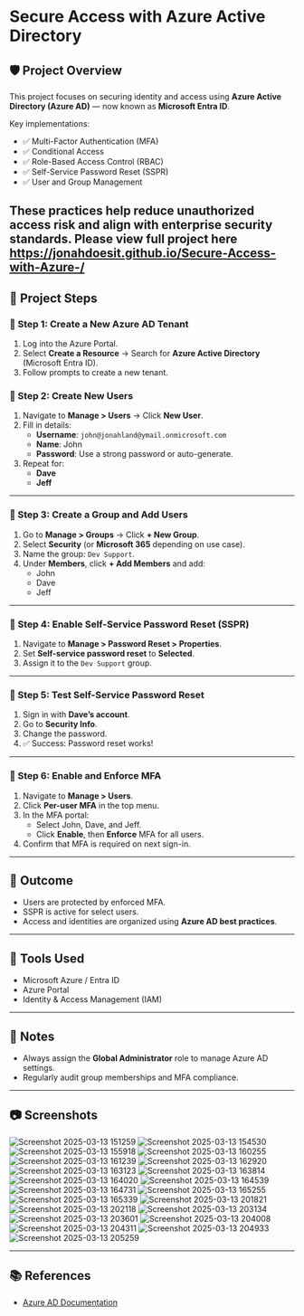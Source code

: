 # Secure Access with Azure Active Directory

## 🛡️ Project Overview
This project focuses on securing identity and access using **Azure Active Directory (Azure AD)** — now known as **Microsoft Entra ID**.

Key implementations:
- ✅ Multi-Factor Authentication (MFA)
- ✅ Conditional Access
- ✅ Role-Based Access Control (RBAC)
- ✅ Self-Service Password Reset (SSPR)
- ✅ User and Group Management

These practices help reduce unauthorized access risk and align with enterprise security standards.
Please view full project here https://jonahdoesit.github.io/Secure-Access-with-Azure-/
---

## 🧱 Project Steps

### 🔹 Step 1: Create a New Azure AD Tenant
1. Log into the Azure Portal.
2. Select **Create a Resource** → Search for **Azure Active Directory** (Microsoft Entra ID).
3. Follow prompts to create a new tenant.



### 🔹 Step 2: Create New Users
1. Navigate to **Manage > Users** → Click **New User**.
2. Fill in details:
   - **Username**: `john@jonahland@ymail.onmicrosoft.com`
   - **Name**: John
   - **Password**: Use a strong password or auto-generate.
3. Repeat for:
   - **Dave**
   - **Jeff**

---

### 🔹 Step 3: Create a Group and Add Users
1. Go to **Manage > Groups** → Click **+ New Group**.
2. Select **Security** (or **Microsoft 365** depending on use case).
3. Name the group: `Dev Support`.
4. Under **Members**, click **+ Add Members** and add:
   - John
   - Dave
   - Jeff

---

### 🔹 Step 4: Enable Self-Service Password Reset (SSPR)
1. Navigate to **Manage > Password Reset > Properties**.
2. Set **Self-service password reset** to **Selected**.
3. Assign it to the `Dev Support` group.

---

### 🔹 Step 5: Test Self-Service Password Reset
1. Sign in with **Dave’s account**.
2. Go to **Security Info**.
3. Change the password.
4. ✅ Success: Password reset works!

---

### 🔹 Step 6: Enable and Enforce MFA
1. Navigate to **Manage > Users**.
2. Click **Per-user MFA** in the top menu.
3. In the MFA portal:
   - Select John, Dave, and Jeff.
   - Click **Enable**, then **Enforce** MFA for all users.
4. Confirm that MFA is required on next sign-in.

---

## 🧪 Outcome
- Users are protected by enforced MFA.
- SSPR is active for select users.
- Access and identities are organized using **Azure AD best practices**.

---

## 🧰 Tools Used
- Microsoft Azure / Entra ID
- Azure Portal
- Identity & Access Management (IAM)

---

## 📌 Notes
- Always assign the **Global Administrator** role to manage Azure AD settings.
- Regularly audit group memberships and MFA compliance.

---

## 📷 Screenshots
![Screenshot 2025-03-13 151259](https://github.com/user-attachments/assets/b3a324c5-2a8d-4fa2-a484-9b4a17f1cb3b)
![Screenshot 2025-03-13 154530](https://github.com/user-attachments/assets/c33a8ec2-fbd2-41b8-8144-18d72c457938)
![Screenshot 2025-03-13 155918](https://github.com/user-attachments/assets/e94e5ba9-966d-49e0-849f-1cb953f97952)
![Screenshot 2025-03-13 160255](https://github.com/user-attachments/assets/461e2f73-6d60-41c4-800f-6885150eaea3)
![Screenshot 2025-03-13 161239](https://github.com/user-attachments/assets/2eb6b8ec-73bc-4f84-ba40-5198ff471ee2)
![Screenshot 2025-03-13 162920](https://github.com/user-attachments/assets/a8a33f0b-a672-47ad-98bb-7d43ccc26259)
![Screenshot 2025-03-13 163123](https://github.com/user-attachments/assets/5bfd14f8-c7e6-488a-9fff-69054da5e9b8)
![Screenshot 2025-03-13 163814](https://github.com/user-attachments/assets/3b0ccb56-59c9-41df-bda7-69faaf78ab0f)
![Screenshot 2025-03-13 164020](https://github.com/user-attachments/assets/7a141fa0-eb99-4281-b8e4-424e1df297f8)
![Screenshot 2025-03-13 164539](https://github.com/user-attachments/assets/62ba4e3e-1ee0-47d9-8bbe-963e70e2d4eb)
![Screenshot 2025-03-13 164731](https://github.com/user-attachments/assets/d84e08eb-0a70-4d4b-8f28-314fd499f718)
![Screenshot 2025-03-13 165255](https://github.com/user-attachments/assets/31fbeed2-20f4-4779-aaf6-6c720584c789)
![Screenshot 2025-03-13 165339](https://github.com/user-attachments/assets/bcc4bb02-e52f-44e7-9a59-601bc6d72303)
![Screenshot 2025-03-13 201821](https://github.com/user-attachments/assets/9003714e-9693-4acf-b841-91b68f598b2a)
![Screenshot 2025-03-13 202118](https://github.com/user-attachments/assets/f891957b-af26-4744-84ac-719a9d34f069)
![Screenshot 2025-03-13 203134](https://github.com/user-attachments/assets/f6370bfb-fe20-47de-98eb-fb3409b945a8)
![Screenshot 2025-03-13 203601](https://github.com/user-attachments/assets/23aec7a7-010c-4203-8906-22f57bcdd8ce)
![Screenshot 2025-03-13 204008](https://github.com/user-attachments/assets/db081952-99a5-4590-b50e-3283580086f8)
![Screenshot 2025-03-13 204311](https://github.com/user-attachments/assets/28993194-b8ec-4957-8ab6-47ef77f49120)
![Screenshot 2025-03-13 204933](https://github.com/user-attachments/assets/7e1db556-6547-42bb-b064-7812bd9d126b)
![Screenshot 2025-03-13 205259](https://github.com/user-attachments/assets/d3ce1d8a-9874-4244-bb1f-4336a24b5b87)


---

## 📚 References
- [Azure AD Documentation](https://learn.microsoft.com/en-us/azure/active-directory/)
